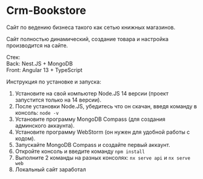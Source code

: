 

# Crm-Bookstore

Сайт по ведению бизнеса такого как сетью книжных магазинов.

Сайт полностью динамический, создание товара и настройка производится на сайте.

Стек:\
Back: Nest.JS + MongoDB\
Front: Angular 13 + TypeScript

Инструкция по установке и запуска:
1. Установите на свой компьютер Node.JS 14 версии (проект запустится только на 14 версии).
2. После установки Node.JS, убедитесь что он скачан, введя команду в консоль: `node -v`
3. Установите программу MongoDB Compass (для создания админского аккаунта).
4. Установите программу WebStorm (он нужен для удобной работы с кодом).
5. Запускайте MongoDB Compass и создайте первый аккаунт.
6. Откройте консоль и введите команду `npm install`
7. Выполните 2 команды на разных консолях: `nx serve api` и `nx serve web`
8. Локальный сайт заработал
